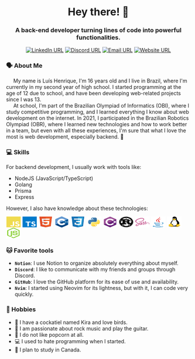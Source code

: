 <h1 align="center"> Hey there! 👋 </h1>

<h3 align="center"> A back-end developer turning lines of code into powerful functionalities. </h3>

<div align="center">

[![LinkedIn URL](https://img.shields.io/static/v1?color=red&label=linkedin&logo=linkedin&logoColor=white&style=for-the-badge&message=Connect)](https://www.linkedin.com/in/luís-henrique-f-1a1163208)
[![Discord URL](https://img.shields.io/static/v1?color=red&label=discord&logo=discord&logoColor=white&style=for-the-badge&message=luique%231336)](https://www.discord.com/app)
[![Email URL](https://img.shields.io/static/v1?color=red&label=email&logo=gmail&logoColor=white&style=for-the-badge&message=contact)](https://mailto:luish.fa1515@gmail.com)
[![Website URL](https://img.shields.io/static/v1?color=red&label=website&logo=website&logoColor=white&style=for-the-badge&message=check)](https://luishenriquefa14.github.io)

</div>

### 🗣️ About Me

<p>&nbsp&nbsp&nbsp&nbsp My name is Luís Henrique, I'm 16 years old and I live in Brazil, where I'm currently in my second year of high school. I started programming at the age of 12 due to school, and have been developing web-related projects since I was 13.
<br/>
&nbsp&nbsp&nbsp&nbsp At school, I'm part of the Brazilian Olympiad of Informatics (OBI), where I study competitive programming, and I learned everything I know about web development on the internet. In 2021, I participated in the Brazilian Robotics Olympiad (OBR), where I learned new technologies and how to work better in a team, but even with all these experiences, I'm sure that what I love the most is web development, especially backend. 💜</p>

### 💻 Skills

For backend development, I usually work with tools like:

- NodeJS (JavaScript/TypeScript)
- Golang
- Prisma
- Express

However, I also have knowledge about these technologies:

<div style="display: inline_block" align="left">
  <img align="center" alt="Js" height="30" width="40" src="https://raw.githubusercontent.com/devicons/devicon/master/icons/javascript/javascript-plain.svg">
  <img align="center" alt="Ts" height="30" width="40" src="https://raw.githubusercontent.com/devicons/devicon/master/icons/typescript/typescript-plain.svg">
  <img align="center" alt="HTML" height="30" width="40" src="https://raw.githubusercontent.com/devicons/devicon/master/icons/html5/html5-original.svg">
  <img align="center" alt="C++" height="30" width="40" src="https://raw.githubusercontent.com/devicons/devicon/master/icons/cplusplus/cplusplus-original.svg">
  <img align="center" alt="CSS" height="30" width="40" src="https://raw.githubusercontent.com/devicons/devicon/master/icons/css3/css3-original.svg">
  <img align="center" alt="Python" height="30" width="40" src="https://raw.githubusercontent.com/devicons/devicon/master/icons/python/python-original.svg">
  <img align="center" alt="Csharp" height="30" width="40" src="https://raw.githubusercontent.com/devicons/devicon/master/icons/csharp/csharp-original.svg">
  <img align="center" alt="Rust" height="30" width="40" src="https://raw.githubusercontent.com/devicons/devicon/master/icons/rust/rust-plain.svg">
  <img align="center" alt="Sass" height="30" width="40" src="https://raw.githubusercontent.com/devicons/devicon/master/icons/sass/sass-original.svg">
  <img align="center" alt="Java" height="30" width="40" src="https://raw.githubusercontent.com/devicons/devicon/master/icons/java/java-original.svg">
  <img align="center" alt="Linux" height="30" width="40" src="https://raw.githubusercontent.com/devicons/devicon/master/icons/linux/linux-original.svg">
  <img align="center" alt="Node" height="30" width="40" src="https://raw.githubusercontent.com/devicons/devicon/master/icons/nodejs/nodejs-original.svg">
</div>

### 🐱 Favorite tools

- **`Notion`**: I use Notion to organize absolutely everything about myself.
- **`Discord`**: I like to communicate with my friends and groups through Discord.
- **`GitHub`**: I love the GitHub platform for its ease of use and availability.
- **`Nvim`**: I started using Neovim for its lightness, but with it, I can code very quickly.

### 🎸 Hobbies

- 🐥 I have a cockatiel named Kira and love birds.
- 🎸 I am passionate about rock music and play the guitar.
- 🍿 I do not like popcorn at all.
- 💻 I used to hate programming when I started.
- 🍁 I plan to study in Canada.
